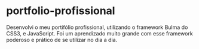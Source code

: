 # portfolio-profissional

Desenvolvi o meu portifólio profissional, utilizando o framework Bulma do CSS3, e JavaScript. 
Foi um aprendizado muito grande com esse framework poderoso e prático de se utilizar no dia a dia.

